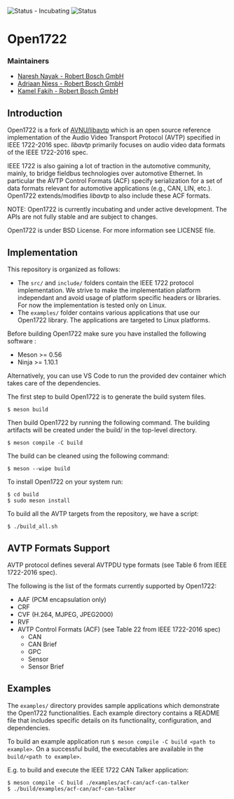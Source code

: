 ![Status - Incubating](https://img.shields.io/static/v1?label=Status&message=Incubating&color=FEFF3A&style=for-the-badge) 
![Status](https://github.com/covesa/open1722/actions/workflows/build-all.yml/badge.svg)

# Open1722

### Maintainers

* [Naresh Nayak - Robert Bosch GmbH](https://github.com/nayakned)
* [Adriaan Niess - Robert Bosch GmbH](https://github.com/adriaan-niess)
* [Kamel Fakih - Robert Bosch GmbH](https://github.com/kamelfakihh/)

## Introduction

Open1722 is a fork of [AVNU/libavtp](https://github.com/Avnu/libavtp) which is an open source reference implementation of the Audio Video Transport Protocol (AVTP) specified in IEEE 1722-2016 spec. _libavtp_ primarily focuses on audio video data formats of the IEEE 1722-2016 spec.

IEEE 1722 is also gaining a lot of traction in the automotive community, mainly, to bridge fieldbus technologies over automotive Ethernet. In particular the AVTP Control Formats (ACF) specify serialization for a set of data formats relevant for automotive applications (e.g., CAN, LIN, etc.). Open1722 extends/modifies _libavtp_ to also include these ACF formats.

NOTE: Open1722 is currently incubating and under active development. The APIs are not fully stable and are subject to changes.

Open1722 is under BSD License. For more information see LICENSE file.

## Implementation

This repository is organized as follows:
- The `src/` and `include/` folders contain the IEEE 1722 protocol implementation. We strive to make the implementation platform independant and avoid usage of platform specific headers or libraries. For now the implementation is tested only on Linux.
- The `examples/` folder contains various applications that use our Open1722 library. The applications are targeted to Linux platforms.

Before building Open1722 make sure you have installed the following software :
* Meson >= 0.56
* Ninja >= 1.10.1

Alternatively, you can use VS Code to run the provided dev container which takes care of the dependencies.

The first step to build Open1722 is to generate the build system files.
```
$ meson build
```

Then build Open1722 by running the following command. The building artifacts will be created under the build/ in the top-level directory.
```
$ meson compile -C build
```

The build can be cleaned using the following command:
```
$ meson --wipe build
```

To install Open1722 on your system run:
```
$ cd build
$ sudo meson install
```

To build all the AVTP targets from the repository, we have a script:
```
$ ./build_all.sh
```

## AVTP Formats Support

AVTP protocol defines several AVTPDU type formats (see Table 6 from IEEE 1722-2016 spec).

The following is the list of the formats currently supported by Open1722:
 - AAF (PCM encapsulation only)
 - CRF
 - CVF (H.264, MJPEG, JPEG2000)
 - RVF
 - AVTP Control Formats (ACF) (see Table 22 from IEEE 1722-2016 spec)
    - CAN
    - CAN Brief
    - GPC
    - Sensor
    - Sensor Brief

## Examples

The `examples/` directory provides sample applications which demonstrate the Open1722 functionalities. Each example directory contains a README file that includes specific details on its functionality, configuration, and dependencies.

To build an example application run `$ meson compile -C build <path to example>`. On a successful build, the executables are available in the `build/<path to example>`.

E.g. to build and execute the IEEE 1722 CAN Talker application:
```
$ meson compile -C build ./examples/acf-can/acf-can-talker
$ ./build/examples/acf-can/acf-can-talker
```
